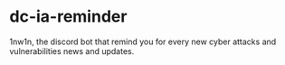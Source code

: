 # dc-ia-reminder
1nw1n, the discord bot that remind you for every new cyber attacks and vulnerabilities news and updates.
